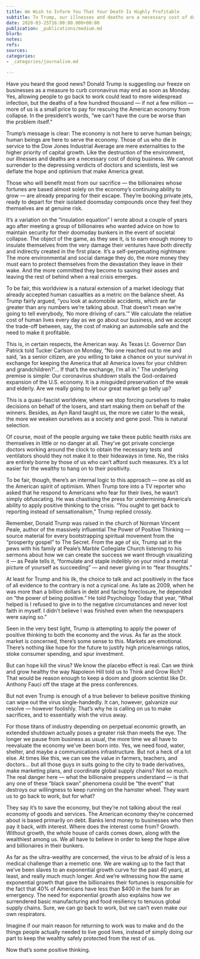 ```yaml
---
title: We Wish to Inform You That Your Death Is Highly Profitable
subtitle: To Trump, our illnesses and deaths are a necessary cost of doing business
date: 2020-03-25T16:00:00.000+00:00
publication: _publications/medium.md
blurb: 
notes: 
refs: 
sources: 
categories:
- _categories/journalism.md

---
```

Have you heard the good news? Donald Trump is suggesting our freeze on businesses as a measure to curb coronavirus may end as soon as Monday. Yes, allowing people to go back to work could lead to more widespread infection, but the deaths of a few hundred thousand — if not a few million — more of us is a small price to pay for rescuing the American economy from collapse. In the president’s words, “we can’t have the cure be worse than the problem itself.”

Trump’s message is clear: The economy is not here to serve human beings; human beings are here to serve the economy. Those of us who die in service to the Dow Jones Industrial Average are mere externalities to the higher priority of capital growth. Like the destruction of the environment, our illnesses and deaths are a necessary cost of doing business. We cannot surrender to the depressing verdicts of doctors and scientists, lest we deflate the hope and optimism that make America great.

Those who will benefit most from our sacrifice — the billionaires whose fortunes are based almost solely on the economy’s continuing ability to grow — are already preparing for their escape. They’re booking private jets, ready to depart for their isolated doomsday compounds once they feel they themselves are at genuine risk.

It’s a variation on the “insulation equation” I wrote about a couple of years ago after meeting a group of billionaires who wanted advice on how to maintain security for their doomsday bunkers in the event of societal collapse. The object of the game, as they see it, is to earn enough money to insulate themselves from the very damage their ventures have both directly and indirectly created in the first place. It’s a self-perpetuating nightmare: The more environmental and social damage they do, the more money they must earn to protect themselves from the devastation they leave in their wake. And the more committed they become to saving their asses and leaving the rest of behind when a real crisis emerges.

To be fair, this worldview is a natural extension of a market ideology that already accepted human casualties as a metric on the balance sheet. As Trump fairly argued, “you look at automobile accidents, which are far greater than any numbers we’re talking about. That doesn’t mean we’re going to tell everybody, ‘No more driving of cars.’” We calculate the relative cost of human lives every day as we go about our business, and we accept the trade-off between, say, the cost of making an automobile safe and the need to make it profitable.

This is, in certain respects, the American way. As Texas Lt. Governor Dan Patrick told Tucker Carlson on Monday, “No one reached out to me and said, ‘as a senior citizen, are you willing to take a chance on your survival in exchange for keeping the America that all America loves for your children and grandchildren?’… If that’s the exchange, I’m all in.” The underlying premise is simple: Our coronavirus shutdown stalls the God-ordained expansion of the U.S. economy. It is a misguided preservation of the weak and elderly. Are we really going to let our great market go belly up?

This is a quasi-fascist worldview, where we stop forcing ourselves to make decisions on behalf of the losers, and start making them on behalf of the winners. Besides, as Ayn Rand taught us, the more we cater to the weak, the more we weaken ourselves as a society and gene pool. This is natural selection.

Of course, most of the people arguing we take these public health risks are themselves in little or no danger at all. They’ve got private concierge doctors working around the clock to obtain the necessary tests and ventilators should they not make it to their hideaways in time. No, the risks are entirely borne by those of us who can’t afford such measures. It’s a lot easier for the wealthy to hang on to their positivity.

To be fair, though, there’s an internal logic to this approach — one as old as the American spirit of optimism. When Trump tore into a TV reporter who asked that he respond to Americans who fear for their lives, he wasn’t simply obfuscating. He was chastising the press for undermining America’s ability to apply positive thinking to the crisis. “You ought to get back to reporting instead of sensationalism,” Trump replied crossly.

Remember, Donald Trump was raised in the church of Norman Vincent Peale, author of the massively influential The Power of Positive Thinking — source material for every bootstrapping spiritual movement from the “prosperity gospel” to The Secret. From the age of six, Trump sat in the pews with his family at Peale’s Marble Collegiate Church listening to his sermons about how we can create the success we want through visualizing it — as Peale tells it, “formulate and staple indelibly on your mind a mental picture of yourself as succeeding” — and never giving in to “fear thoughts.”

At least for Trump and his ilk, the choice to talk and act positively in the face of all evidence to the contrary is not a cynical one. As late as 2009, when he was more than a billion dollars in debt and facing foreclosure, he depended on “the power of being positive.” He told Psychology Today that year, “What helped is I refused to give in to the negative circumstances and never lost faith in myself. I didn’t believe I was finished even when the newspapers were saying so.”

Seen in the very best light, Trump is attempting to apply the power of positive thinking to both the economy and the virus. As far as the stock market is concerned, there’s some sense to this. Markets are emotional. There’s nothing like hope for the future to justify high price/earnings ratios, stoke consumer spending, and spur investment.

But can hope kill the virus? We know the placebo effect is real. Can we think and grow healthy the way Napoleon Hill told us to Think and Grow Rich? That would be reason enough to keep a doom and gloom scientist like Dr. Anthony Fauci off the stage at the press conferences.

But not even Trump is enough of a true believer to believe positive thinking can wipe out the virus single-handedly. It can, however, galvanize our resolve — however foolishly. That’s why he is calling on us to make sacrifices, and to essentially wish the virus away.

For those titans of industry depending on perpetual economic growth, an extended shutdown actually poses a greater risk than meets the eye. The longer we pause from business as usual, the more time we all have to reevaluate the economy we’ve been born into. Yes, we need food, water, shelter, and maybe a communications infrastructure. But not a heck of a lot else. At times like this, we can see the value in farmers, teachers, and doctors… but all those guys in suits going to the city to trade derivatives, make marketing plans, and coordinate global supply chains? Not so much. The real danger here — what the billionaire preppers understand — is that any one of these “black swan” phenomena could be “the event” that destroys our willingness to keep running on the hamster wheel. They want us to go back to work, but for what?

They say it’s to save the economy, but they’re not talking about the real economy of goods and services. The American economy they’re concerned about is based primarily on debt. Banks lend money to businesses who then pay it back, with interest. Where does the interest come from? Growth. Without growth, the whole house of cards comes down, along with the wealthiest among us. We all have to believe in order to keep the hope alive and billionaires in their bunkers.

As far as the ultra-wealthy are concerned, the virus to be afraid of is less a medical challenge than a memetic one. We are waking up to the fact that we’ve been slaves to an exponential growth curve for the past 40 years, at least, and really much much longer. And we’re witnessing how the same exponential growth that gave the billionaires their fortunes is responsible for the fact that 40% of Americans have less than $400 in the bank for an emergency. The need for exponential growth also explains how we surrendered basic manufacturing and food resiliency to tenuous global supply chains. Sure, we can go back to work, but we can’t even make our own respirators.

Imagine if our main reason for returning to work was to make and do the things people actually needed to live good lives, instead of simply doing our part to keep the wealthy safely protected from the rest of us.

Now that’s some positive thinking.